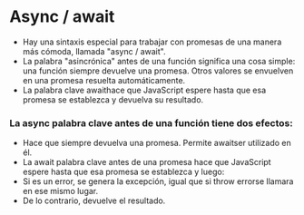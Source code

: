 # Async / await
* Hay una sintaxis especial para trabajar con promesas de una manera más cómoda, llamada "async / await".
* La palabra "asincrónica" antes de una función significa una cosa simple: una función siempre devuelve una promesa. Otros valores se envuelven en una promesa resuelta automáticamente.
* La palabra clave awaithace que JavaScript espere hasta que esa promesa se establezca y devuelva su resultado.
  
### La async palabra clave antes de una función tiene dos efectos:

* Hace que siempre devuelva una promesa.
Permite awaitser utilizado en él.
* La await palabra clave antes de una promesa hace que JavaScript espere hasta que esa promesa se establezca y luego:
* Si es un error, se genera la excepción, igual que si throw errorse llamara en ese mismo lugar.
* De lo contrario, devuelve el resultado.